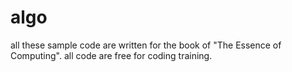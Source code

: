 # algo
all these sample code are written for the book of "The Essence of Computing". all code are free for coding training.
